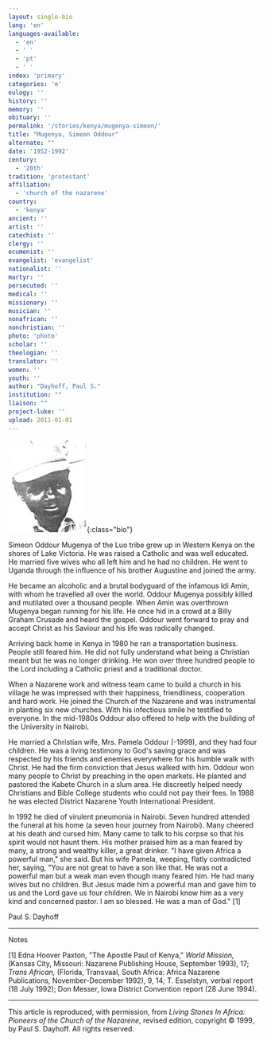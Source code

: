 ```yaml
---
layout: single-bio
lang: 'en'
languages-available:
  - 'en'
  - ' '
  - 'pt'
  - ' '
index: 'primary'
categories: 'm'
eulogy: ''
history: ''
memory: ''
obituary: ''
permalink: '/stories/kenya/mugenya-simeon/'
title: "Mugenya, Simeon Oddour"
alternate: ""
date: '1952-1992'
century:
  - '20th'
tradition: 'protestant'
affiliation:
  - 'church of the nazarene'
country:
  - 'kenya'
ancient: ''
artist: ''
catechist: ''
clergy: ''
ecumenist: ''
evangelist: 'evangelist'
nationalist: ''
martyr: ''
persecuted: ''
medical: ''
missionary: ''
musician: ''
nonafrican: ''
nonchristian: ''
photo: 'photo'
scholar: ''
theologian: ''
translator: ''
women: ''
youth: ''
author: "Dayhoff, Paul S."
institution: ""
liaison: ""
project-luke: ''
upload: 2011-01-01
---
```


![Simeon Mugenya](/images/bio-pics/kenya/mugenya-simeon/mugenya-simeon.jpg){:class="bio"}

Simeon Oddour Mugenya of the Luo tribe grew up in Western Kenya on the shores of Lake Victoria.  He was raised a Catholic and was well educated.  He married five wives who all left him and he had no children.  He went to Uganda through the influence of his brother Augustine and joined the army.

He became an alcoholic and a brutal bodyguard of the infamous Idi Amin, with whom he travelled all over the world.  Oddour Mugenya possibly killed and mutilated over a thousand people.  When Amin was overthrown Mugenya began running for his life.  He once hid in a crowd at a Billy Graham Crusade and heard the gospel.  Oddour went forward to pray and accept Christ as his Saviour and his life was radically changed.

Arriving back home in Kenya in 1980 he ran a transportation business.  People still feared him.  He did not fully understand what being a Christian meant but he was no longer drinking.  He won over three hundred people to the Lord including a Catholic priest and a traditional doctor.

When a Nazarene work and witness team came to build a church in his village he was impressed with their happiness, friendliness, cooperation and hard work.  He joined the Church of the Nazarene and was instrumental in planting six new churches.  With his infectious smile he testified to everyone.  In the mid-1980s Oddour also offered to help with the building of the University in Nairobi.

He married a Christian wife, Mrs. Pamela Oddour (-1999), and they had four children.  He was a living testimony to God's saving grace and was respected by his friends and enemies everywhere for his humble walk with Christ. He had the firm conviction that Jesus walked with him.  Oddour won many people to Christ by preaching in the open markets.  He planted and pastored the Kabete Church in a slum area.  He discreetly helped needy Christians and Bible College students who could not pay their fees.  In 1988 he was elected District Nazarene Youth International President.

In 1992 he died of virulent pneumonia in Nairobi.  Seven hundred attended the funeral at his home (a seven hour journey from Nairobi).  Many cheered at his death and cursed him.  Many came to talk to his corpse so that his spirit would not haunt them.  His mother praised him as a man feared by many, a strong and wealthy killer, a great drinker. "I have given Africa a powerful man," she said.  But his wife Pamela, weeping, flatly contradicted her, saying, "You are not great to have a son like that.  He was not a powerful man but a weak man even though many feared him.  He had many wives but no children.  But Jesus made him a powerful man and gave him to us and the Lord gave us four children.  We in Nairobi know him as a very kind and concerned pastor.  I am so blessed.  He was a man of God." [1]

Paul S. Dayhoff

---

Notes

[1] Edna Hoover Paxton, "The Apostle Paul of Kenya," *World Mission,* (Kansas City, Missouri: Nazarene Publishing House, September 1993), 17; *Trans African,* (Florida, Transvaal, South Africa: Africa Nazarene Publications, November-December 1992), 9, 14; T. Esselstyn, verbal report (18 July 1992); Don Messer, Iowa District Convention report (28 June 1994).

---

This article is reproduced, with permission, from *Living Stones In Africa: Pioneers of the Church of the Nazarene*, revised edition, copyright &copy; 1999, by Paul S. Dayhoff.  All rights reserved.
